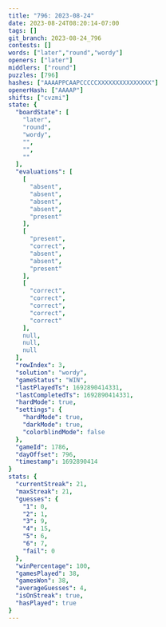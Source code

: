 ```yaml
---
title: "796: 2023-08-24"
date: 2023-08-24T08:20:14-07:00
tags: []
git_branch: 2023-08-24_796
contests: []
words: ["later","round","wordy"]
openers: ["later"]
middlers: ["round"]
puzzles: [796]
hashes: ["AAAAPPCAAPCCCCCXXXXXXXXXXXXXXX"]
openerHash: ["AAAAP"]
shifts: ["cvzmi"]
state: {
  "boardState": [
    "later",
    "round",
    "wordy",
    "",
    "",
    ""
  ],
  "evaluations": [
    [
      "absent",
      "absent",
      "absent",
      "absent",
      "present"
    ],
    [
      "present",
      "correct",
      "absent",
      "absent",
      "present"
    ],
    [
      "correct",
      "correct",
      "correct",
      "correct",
      "correct"
    ],
    null,
    null,
    null
  ],
  "rowIndex": 3,
  "solution": "wordy",
  "gameStatus": "WIN",
  "lastPlayedTs": 1692890414331,
  "lastCompletedTs": 1692890414331,
  "hardMode": true,
  "settings": {
    "hardMode": true,
    "darkMode": true,
    "colorblindMode": false
  },
  "gameId": 1786,
  "dayOffset": 796,
  "timestamp": 1692890414
}
stats: {
  "currentStreak": 21,
  "maxStreak": 21,
  "guesses": {
    "1": 0,
    "2": 1,
    "3": 9,
    "4": 15,
    "5": 6,
    "6": 7,
    "fail": 0
  },
  "winPercentage": 100,
  "gamesPlayed": 38,
  "gamesWon": 38,
  "averageGuesses": 4,
  "isOnStreak": true,
  "hasPlayed": true
}
---
```

<!-- more -->
